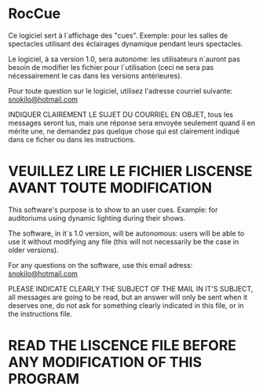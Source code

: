 # RocCue
Ce logiciel sert à l´affichage des "cues". Exemple: pour les salles de spectacles utilisant des éclairages dynamique pendant leurs spectacles.

Le logiciel, à sa version 1.0, sera autonome: les utilisateurs n´auront pas besoin de modifier les fichier pour l´utilisation (ceci ne sera pas nécessairement le cas dans les versions antérieures).

Pour toute question sur le logiciel, utilisez l'adresse courriel suivante: snokilo@hotmail.com

INDIQUER CLAIREMENT LE SUJET DU COURRIEL EN OBJET, tous les messages seront lus, mais une réponse sera envoyée seulement quand il en mérite une, ne demandez pas quelque chose qui est clairement indiqué dans ce ficher ou dans les instructions.

# VEUILLEZ LIRE LE FICHIER LISCENSE AVANT TOUTE MODIFICATION #

This software's purpose is to show to an user cues. Example: for auditoriums using dynamic lighting during their shows.

The software, in it´s 1.0 version, will be autonomous: users will be able to use it without modifying any file (this will not necessarily be the case in older versions).

For any questions on the software, use this email adress: snokilo@hotmail.com

PLEASE INDICATE CLEARLY THE SUBJECT OF THE MAIL IN IT'S SUBJECT, all messages are going to be read, but an answer will only be sent when it deserves one, do not ask for something clearly indicated in this file, or in the instructions file.

# READ THE LISCENCE FILE BEFORE ANY MODIFICATION OF THIS PROGRAM #
